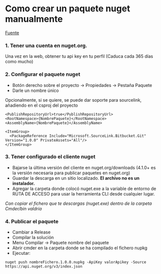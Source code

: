 # Como crear un paquete nuget manualmente

[Fuente](https://www.variablenotfound.com/2019/03/como-crear-un-paquete-nuget-y.html)

### 1. Tener una cuenta en nuget.org.

Una vez en la web, obtener tu api key en tu perfil (Caduca cada 365 días como mucho)

### 2. Configurar el paquete nuget

- Botón derecho sobre el proyecto -> Propiedades -> Pestaña Paquete
- Darle un nombre único

Opcionalmente, si se quiere, se puede dar soporte para sourcelink, añadiendo en el csproj del proyecto 
````
<PublishRepositoryUrl>true</PublishRepositoryUrl>
<RootNamespace>{NombrePaquete}</RootNamespace>
<AssemblyName>{NombrePaquete}</AssemblyName>

<ItemGroup>
  <PackageReference Include="Microsoft.SourceLink.Bitbucket.Git" Version="1.0.0" PrivateAssets="All"/>
</ItemGroup>
````

### 3. Tener configurado el cliente nuget

- Bajarse la última versión del cliente en nuget.org/downloads (4.1.0+ es la versión necesaria para publicar paquetes en nuget.org)
- Guardar la descarga en un sitio localizado. **El archivo no es un instalador.**
- Agregar la carpeta donde colocó nuget.exe a la variable de entorno de RUTA DE ACCESO para usar la herramienta CLI desde cualquier lugar.

*Con copiar el fichero que te descargas (nuget.exe) dentro de la carpeta Cmder/bin valdría*

### 4. Publicar el paquete

- Cambiar a Release
- Compilar la solución
- Menu Compilar -> Paquete nombre del paquete
- Abrir cmder en la carpeta donde se ha compilado el fichero nupkg
- Ejecutar:
````
nuget push nombreFichero.1.0.0.nupkg -ApiKey valorApikey -Source https://api.nuget.org/v3/index.json
````
